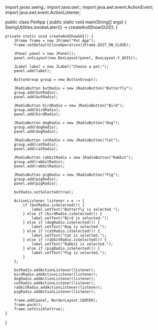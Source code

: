 import javax.swing.*;
import java.awt.*;
import java.awt.event.ActionEvent;
import java.awt.event.ActionListener;

public class PetApp {
    public static void main(String[] args) {
        SwingUtilities.invokeLater(() -> createAndShowGUI());
    }

    private static void createAndShowGUI() {
        JFrame frame = new JFrame("Pet App");
        frame.setDefaultCloseOperation(JFrame.EXIT_ON_CLOSE);

        JPanel panel = new JPanel();
        panel.setLayout(new BoxLayout(panel, BoxLayout.Y_AXIS));

        JLabel label = new JLabel("Choose a pet:");
        panel.add(label);

        ButtonGroup group = new ButtonGroup();

        JRadioButton butRadio = new JRadioButton("Butterfly");
        group.add(butRadio);
        panel.add(butRadio);

        JRadioButton birdRadio = new JRadioButton("Bird");
        group.add(birdRadio);
        panel.add(birdRadio);

        JRadioButton dogRadio = new JRadioButton("Dog");
        group.add(dogRadio);
        panel.add(dogRadio);

        JRadioButton catRadio = new JRadioButton("Cat");
        group.add(catRadio);
        panel.add(catRadio);

        JRadioButton rabbitRadio = new JRadioButton("Rabbit");
        group.add(rabbitRadio);
        panel.add(rabbitRadio);

        JRadioButton pigRadio = new JRadioButton("Pig");
        group.add(pigRadio);
        panel.add(pigRadio);

        butRadio.setSelected(true);

        ActionListener listener = e -> {
            if (butRadio.isSelected()) {
                label.setText("Butterfly is selected.");
            } else if (birdRadio.isSelected()) {
                label.setText("Bird is selected.");
            } else if (dogRadio.isSelected()) {
                label.setText("Dog is selected.");
            } else if (catRadio.isSelected()) {
                label.setText("Cat is selected.");
            } else if (rabbitRadio.isSelected()) {
                label.setText("Rabbit is selected.");
            } else if (pigRadio.isSelected()) {
                label.setText("Pig is selected.");
            }
        };

        butRadio.addActionListener(listener);
        birdRadio.addActionListener(listener);
        dogRadio.addActionListener(listener);
        catRadio.addActionListener(listener);
        rabbitRadio.addActionListener(listener);
        pigRadio.addActionListener(listener);

        frame.add(panel, BorderLayout.CENTER);
        frame.pack();
        frame.setVisible(true);
    }
}
